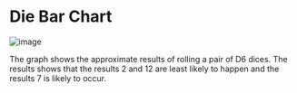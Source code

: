 # Die Bar Chart
![image](https://github.com/user-attachments/assets/fe30c62b-3bb7-4089-9fff-db33547167cf)

The graph shows the approximate results of rolling a pair of D6 dices. The results shows that the results 2 and 12 are least likely to happen and the results 7 is likely to occur. 
